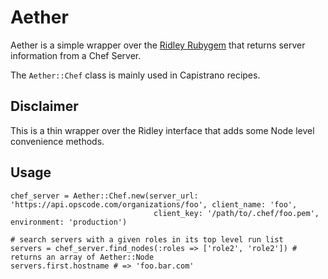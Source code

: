 # Aether

Aether is a simple wrapper over the [Ridley Rubygem](http://rubygems.org/gems/ridley) that returns
server information from a Chef Server.

The `Aether::Chef` class is mainly used in Capistrano recipes.


## Disclaimer

This is a thin wrapper over the Ridley interface that adds some Node level convenience methods.


## Usage

    chef_server = Aether::Chef.new(server_url: 'https://api.opscode.com/organizations/foo', client_name: 'foo',
                                    client_key: '/path/to/.chef/foo.pem', environment: 'production')

    # search servers with a given roles in its top level run list
    servers = chef_server.find_nodes(:roles => ['role2', 'role2']) # returns an array of Aether::Node
    servers.first.hostname # => 'foo.bar.com'
